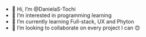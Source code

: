 - 👋 Hi, I’m @DanielaS-Tochi
- 👀 I’m interested in programming learning
- 🌱 I’m currently learning Full-stack, UX and Phyton
- 💞️ I’m looking to collaborate on every project I can 😊
  

<!---
DanielaS-Tochi/DanielaS-Tochi is a ✨ special ✨ repository because its `README.md` (this file) appears on your GitHub profile.
You can click the Preview link to take a look at your changes.
--->
